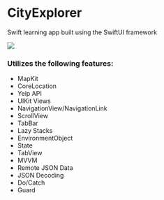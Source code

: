 # CityExplorer

Swift learning app built using the SwiftUI framework

![](CityExplorer/Demo/CityExplorerDemoGIF.gif)

### Utilizes the following features:
- MapKit
- CoreLocation
- Yelp API
- UIKit Views
- NavigationView/NavigationLink
- ScrollView
- TabBar
- Lazy Stacks
- EnvironmentObject
- State
- TabView
- MVVM
- Remote JSON Data
- JSON Decoding
- Do/Catch
- Guard

